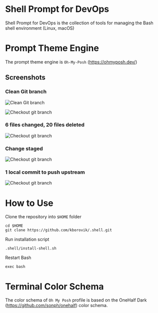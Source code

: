 # Shell Prompt for DevOps

Shell Prompt for DevOps is the collection of tools for managing the Bash shell environment (Linux, macOS)

# Prompt Theme Engine

The prompt theme engine is `Oh-My-Posh` (https://ohmyposh.dev/)

## Screenshots

### Clean Git branch

![Clean Git branch](https://lab5.ca/onehalf.minimal1.png)

![Checkout git branch](https://lab5.ca/onehalf.minimal2.png)

### 6 files changed, 20 files deleted

![Checkout git branch](https://lab5.ca/onehalf.minimal3.png)

### Change staged

![Checkout git branch](https://lab5.ca/onehalf.minimal4.png)

### 1 local commit to push upstream

![Checkout git branch](https://lab5.ca/onehalf.minimal5.png)

# How to Use

Clone the repository into `$HOME` folder

```
cd $HOME
git clone https://github.com/kborovik/.shell.git
```

Run installation script

```
.shell/install-shell.sh
```

Restart Bash

```
exec bash
```

# Terminal Color Schema

The color schema of `Oh My Posh` profile is based on the OneHalf Dark (https://github.com/sonph/onehalf) color schema.
